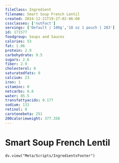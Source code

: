 ```yaml
---
fileClass: Ingredient
filename: Smart Soup French Lentil
created: 2024-12-21T19:27:02-06:00
cssclasses: ['nutFact']
servings: ['Default | 100g','10 oz 1 pouch | 283']
id: 171577
foodgroup: Soups and Sauces
calories: 53
fat: 1.06
protein: 2.9
carbohydrate: 9.5
sugars: 2.6
fiber: 2.9
cholesterol: 0
saturatedfats: 0
calcium: 23
iron: 1
vitaminc: 0
netcarbs: 6.6
water: 85.5
transfattyacids: 0.177
sodium: 131
retinol: 0
carotenebeta: 251
200calorieweight: 377.358
---
```


# Smart Soup French Lentil

```dataviewjs
dv.view("Meta/Scripts/IngredientsFooter")
```